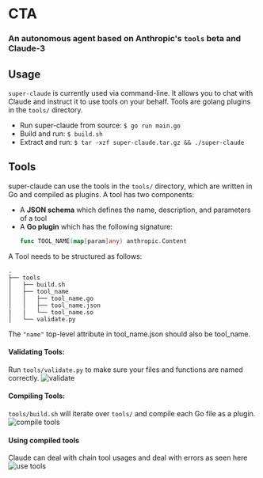 # CTA
### An autonomous agent based on Anthropic's `tools` beta and Claude-3

## Usage
`super-claude` is currently used via command-line. It allows you to chat with Claude and instruct it to use tools on your behalf. Tools are golang plugins in the `tools/` directory.
- Run super-claude from source: `$ go run main.go` 
- Build and run: `$ build.sh`
- Extract and run: `$ tar -xzf super-claude.tar.gz && ./super-claude`

## Tools
super-claude can use the tools in the `tools/` directory, which are written in Go and compiled as plugins. A tool has two components:
- A **JSON schema** which defines the name, description, and parameters of a tool
- A **Go plugin** which has the following signature: 
    ```Go
    func TOOL_NAME(map[param]any) anthropic.Content
    ```
A Tool needs to be structured as follows:

```
.
├── tools
│   ├── build.sh
│   ├── tool_name
│   │   ├── tool_name.go
│   │   ├── tool_name.json
|   |   └── tool_name.so
│   └── validate.py
```

The `"name"` top-level attribute in tool_name.json should also be tool_name. 
#### Validating Tools:
Run `tools/validate.py` to make sure your files and functions are named correctly.
![validate](https://i.imgur.com/JTJT8DK.gif)

#### Compiling Tools:
`tools/build.sh` will iterate over `tools/` and compile each Go file as a plugin.
![compile tools](https://i.imgur.com/WLym53o.gif)


#### Using compiled tools
Claude can deal with chain tool usages and deal with errors as seen here
![use tools](https://i.imgur.com/UxDWiyr.gif)
